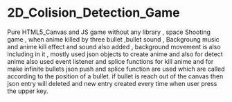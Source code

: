 # 2D_Colision_Detection_Game
Pure HTML5_Canvas and JS game without any library , space Shooting game , when anime killed by three bullet ,bullet sound , Backgroung music and anime kill effect and sound also added , background movement is also including in it , mostly used json objects to create anime and also for detect anime also used event listener and splice functions for kill anime and for make infinite bullets  json push and splice function are used which are called according to the position of a bullet. if bullet is reach out of the canvas then json entry will deleted and new entry created every time when user press the upper key.
